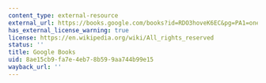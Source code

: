 ```yaml
---
content_type: external-resource
external_url: https://books.google.com/books?id=RDO3hoveK6EC&pg=PA1=onepage#v=onepage&q&f=false
has_external_license_warning: true
license: https://en.wikipedia.org/wiki/All_rights_reserved
status: ''
title: Google Books
uid: 8ae15cb9-fa7e-4eb7-8b59-9aa744b99e15
wayback_url: ''
---
```

